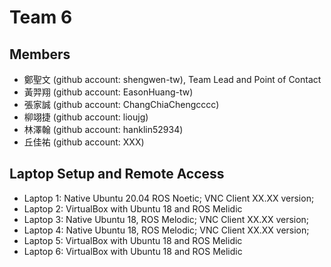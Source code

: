 # Team 6

## Members
* 鄭聖文 (github account: shengwen-tw), Team Lead and Point of Contact
* 黃羿翔 (github account: EasonHuang-tw)
* 張家誠 (github account: ChangChiaChengcccc)
* 柳翊捷 (github account: lioujg)
* 林澤翰 (github account: hanklin52934)
* 丘佳祐 (github account: XXX)

## Laptop Setup and Remote Access
* Laptop 1: Native Ubuntu 20.04 ROS Noetic; VNC Client XX.XX version; 
* Laptop 2: VirtualBox with Ubuntu 18 and ROS Melidic 
* Laptop 3: Native Ubuntu 18, ROS Melodic; VNC Client XX.XX version; 
* Laptop 4: Native Ubuntu 18, ROS Melodic; VNC Client XX.XX version; 
* Laptop 5: VirtualBox with Ubuntu 18 and ROS Melidic 
* Laptop 6: VirtualBox with Ubuntu 18 and ROS Melidic 
